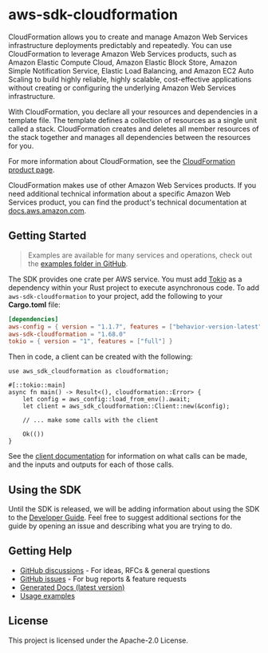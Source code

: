 # aws-sdk-cloudformation

CloudFormation allows you to create and manage Amazon Web Services infrastructure deployments predictably and repeatedly. You can use CloudFormation to leverage Amazon Web Services products, such as Amazon Elastic Compute Cloud, Amazon Elastic Block Store, Amazon Simple Notification Service, Elastic Load Balancing, and Amazon EC2 Auto Scaling to build highly reliable, highly scalable, cost-effective applications without creating or configuring the underlying Amazon Web Services infrastructure.

With CloudFormation, you declare all your resources and dependencies in a template file. The template defines a collection of resources as a single unit called a stack. CloudFormation creates and deletes all member resources of the stack together and manages all dependencies between the resources for you.

For more information about CloudFormation, see the [CloudFormation product page](http://aws.amazon.com/cloudformation/).

CloudFormation makes use of other Amazon Web Services products. If you need additional technical information about a specific Amazon Web Services product, you can find the product's technical documentation at [docs.aws.amazon.com](https://docs.aws.amazon.com/).

## Getting Started

> Examples are available for many services and operations, check out the
> [examples folder in GitHub](https://github.com/awslabs/aws-sdk-rust/tree/main/examples).

The SDK provides one crate per AWS service. You must add [Tokio](https://crates.io/crates/tokio)
as a dependency within your Rust project to execute asynchronous code. To add `aws-sdk-cloudformation` to
your project, add the following to your **Cargo.toml** file:

```toml
[dependencies]
aws-config = { version = "1.1.7", features = ["behavior-version-latest"] }
aws-sdk-cloudformation = "1.68.0"
tokio = { version = "1", features = ["full"] }
```

Then in code, a client can be created with the following:

```rust,no_run
use aws_sdk_cloudformation as cloudformation;

#[::tokio::main]
async fn main() -> Result<(), cloudformation::Error> {
    let config = aws_config::load_from_env().await;
    let client = aws_sdk_cloudformation::Client::new(&config);

    // ... make some calls with the client

    Ok(())
}
```

See the [client documentation](https://docs.rs/aws-sdk-cloudformation/latest/aws_sdk_cloudformation/client/struct.Client.html)
for information on what calls can be made, and the inputs and outputs for each of those calls.

## Using the SDK

Until the SDK is released, we will be adding information about using the SDK to the
[Developer Guide](https://docs.aws.amazon.com/sdk-for-rust/latest/dg/welcome.html). Feel free to suggest
additional sections for the guide by opening an issue and describing what you are trying to do.

## Getting Help

* [GitHub discussions](https://github.com/awslabs/aws-sdk-rust/discussions) - For ideas, RFCs & general questions
* [GitHub issues](https://github.com/awslabs/aws-sdk-rust/issues/new/choose) - For bug reports & feature requests
* [Generated Docs (latest version)](https://awslabs.github.io/aws-sdk-rust/)
* [Usage examples](https://github.com/awslabs/aws-sdk-rust/tree/main/examples)

## License

This project is licensed under the Apache-2.0 License.

